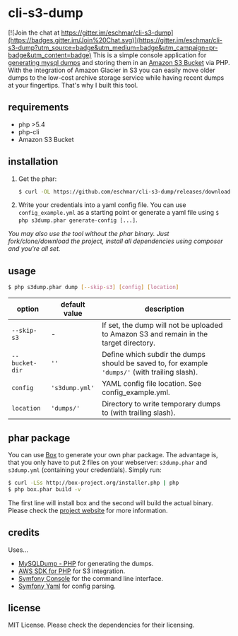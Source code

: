 # cli-s3-dump

[![Join the chat at https://gitter.im/eschmar/cli-s3-dump](https://badges.gitter.im/Join%20Chat.svg)](https://gitter.im/eschmar/cli-s3-dump?utm_source=badge&utm_medium=badge&utm_campaign=pr-badge&utm_content=badge)
This is a simple console application for [generating mysql dumps](https://github.com/ifsnop/mysqldump-php) and storing them in an [Amazon S3 Bucket](https://github.com/aws/aws-sdk-php) via PHP. With the integration of Amazon Glacier in S3 you can easily move older dumps to the low-cost archive storage service while having recent dumps at your fingertips. That's why I built this tool.

## requirements
* php >5.4
* php-cli
* Amazon S3 Bucket

## installation
1. Get the phar:

    ```sh
    $ curl -OL https://github.com/eschmar/cli-s3-dump/releases/download/v0.4/s3dump.phar
    ```

2. Write your credentials into a yaml config file. You can use ``config_example.yml`` as a starting point or generate a yaml file using ``$ php s3dump.phar generate-config [...]``.

*You may also use the tool without the phar binary. Just fork/clone/download the project, install all dependencies using composer and you're all set.*

## usage
```sh
$ php s3dump.phar dump [--skip-s3] [config] [location]
```

option|default value|description
---|---|---
``--skip-s3``|-|If set, the dump will not be uploaded to Amazon S3 and remain in the target directory.
``--bucket-dir``|``''``|Define which subdir the dumps should be saved to, for example ``'dumps/'`` (with trailing slash).
``config``|``'s3dump.yml'``|YAML config file location. See config_example.yml.
``location``|``'dumps/'``|Directory to write temporary dumps to (with trailing slash).

## phar package
You can use [Box](https://github.com/box-project/box2) to generate your own phar package. The advantage is, that you only have to put 2 files on your webserver: ``s3dump.phar`` and ``s3dump.yml`` (containing your credentials). Simply run:

```sh
$ curl -LSs http://box-project.org/installer.php | php
$ php box.phar build -v
```
The first line will install box and the second will build the actual binary. Please check the [project website](https://github.com/box-project/box2) for more information.

## credits
Uses...
* [MySQLDump - PHP](https://github.com/ifsnop/mysqldump-php) for generating the dumps.
* [AWS SDK for PHP](https://github.com/aws/aws-sdk-php) for S3 integration.
* [Symfony Console](https://github.com/symfony/Console) for the command line interface.
* [Symfony Yaml](https://github.com/symfony/Yaml) for config parsing.

## license
MIT License. Please check the dependencies for their licensing.
